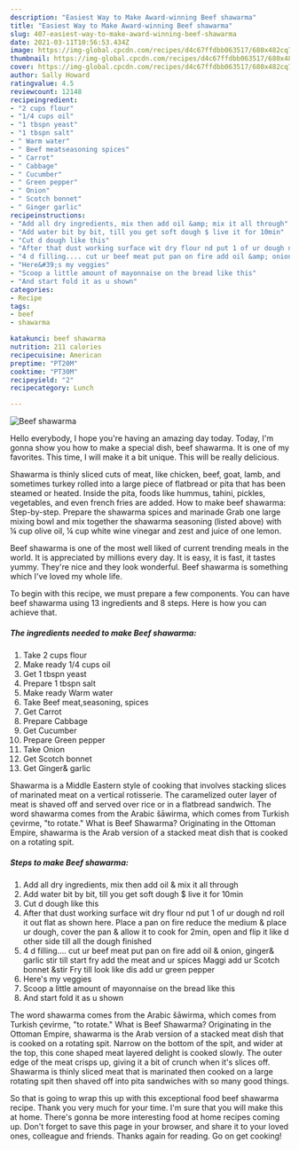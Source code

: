 ```yaml
---
description: "Easiest Way to Make Award-winning Beef shawarma"
title: "Easiest Way to Make Award-winning Beef shawarma"
slug: 407-easiest-way-to-make-award-winning-beef-shawarma
date: 2021-03-11T10:56:53.434Z
image: https://img-global.cpcdn.com/recipes/d4c67ffdbb063517/680x482cq70/beef-shawarma-recipe-main-photo.jpg
thumbnail: https://img-global.cpcdn.com/recipes/d4c67ffdbb063517/680x482cq70/beef-shawarma-recipe-main-photo.jpg
cover: https://img-global.cpcdn.com/recipes/d4c67ffdbb063517/680x482cq70/beef-shawarma-recipe-main-photo.jpg
author: Sally Howard
ratingvalue: 4.5
reviewcount: 12148
recipeingredient:
- "2 cups flour"
- "1/4 cups oil"
- "1 tbspn yeast"
- "1 tbspn salt"
- " Warm water"
- " Beef meatseasoning spices"
- " Carrot"
- " Cabbage"
- " Cucumber"
- " Green pepper"
- " Onion"
- " Scotch bonnet"
- " Ginger garlic"
recipeinstructions:
- "Add all dry ingredients, mix then add oil &amp; mix it all through"
- "Add water bit by bit, till you get soft dough $ live it for 10min"
- "Cut d dough like this"
- "After that dust working surface wit dry flour nd put 1 of ur dough nd roll it out flat as shown here. Place a pan on fire reduce the medium &amp; place ur dough, cover the pan &amp; allow it to cook for 2min, open and flip it like d other side till all the dough finished"
- "4 d filling.... cut ur beef meat put pan on fire add oil &amp; onion, ginger&amp; garlic stir till start fry add the meat and ur spices Maggi add ur Scotch bonnet &amp;stir Fry till look like dis add ur green pepper"
- "Here&#39;s my veggies"
- "Scoop a little amount of mayonnaise on the bread like this"
- "And start fold it as u shown"
categories:
- Recipe
tags:
- beef
- shawarma

katakunci: beef shawarma 
nutrition: 211 calories
recipecuisine: American
preptime: "PT20M"
cooktime: "PT30M"
recipeyield: "2"
recipecategory: Lunch

---
```



![Beef shawarma](https://img-global.cpcdn.com/recipes/d4c67ffdbb063517/680x482cq70/beef-shawarma-recipe-main-photo.jpg)

Hello everybody, I hope you're having an amazing day today. Today, I'm gonna show you how to make a special dish, beef shawarma. It is one of my favorites. This time, I will make it a bit unique. This will be really delicious.

Shawarma is thinly sliced cuts of meat, like chicken, beef, goat, lamb, and sometimes turkey​ rolled into a large piece of flatbread or pita that has been steamed or heated. Inside the pita, foods like hummus, tahini, pickles, vegetables, and even french fries are added. How to make beef shawarma: Step-by-step. Prepare the shawarma spices and marinade Grab one large mixing bowl and mix together the shawarma seasoning (listed above) with ¼ cup olive oil, ¼ cup white wine vinegar and zest and juice of one lemon.

Beef shawarma is one of the most well liked of current trending meals in the world. It is appreciated by millions every day. It is easy, it is fast, it tastes yummy. They're nice and they look wonderful. Beef shawarma is something which I've loved my whole life.


To begin with this recipe, we must prepare a few components. You can have beef shawarma using 13 ingredients and 8 steps. Here is how you can achieve that.

<!--inarticleads1-->

##### The ingredients needed to make Beef shawarma:

1. Take 2 cups flour
1. Make ready 1/4 cups oil
1. Get 1 tbspn yeast
1. Prepare 1 tbspn salt
1. Make ready  Warm water
1. Take  Beef meat,seasoning, spices
1. Get  Carrot
1. Prepare  Cabbage
1. Get  Cucumber
1. Prepare  Green pepper
1. Take  Onion
1. Get  Scotch bonnet
1. Get  Ginger&amp; garlic


Shawarma is a Middle Eastern style of cooking that involves stacking slices of marinated meat on a vertical rotisserie. The caramelized outer layer of meat is shaved off and served over rice or in a flatbread sandwich. The word shawarma comes from the Arabic šāwirma, which comes from Turkish çevirme, &#34;to rotate.&#34; What is Beef Shawarma? Originating in the Ottoman Empire, shawarma is the Arab version of a stacked meat dish that is cooked on a rotating spit. 

<!--inarticleads2-->

##### Steps to make Beef shawarma:

1. Add all dry ingredients, mix then add oil &amp; mix it all through
1. Add water bit by bit, till you get soft dough $ live it for 10min
1. Cut d dough like this
1. After that dust working surface wit dry flour nd put 1 of ur dough nd roll it out flat as shown here. Place a pan on fire reduce the medium &amp; place ur dough, cover the pan &amp; allow it to cook for 2min, open and flip it like d other side till all the dough finished
1. 4 d filling.... cut ur beef meat put pan on fire add oil &amp; onion, ginger&amp; garlic stir till start fry add the meat and ur spices Maggi add ur Scotch bonnet &amp;stir Fry till look like dis add ur green pepper
1. Here&#39;s my veggies
1. Scoop a little amount of mayonnaise on the bread like this
1. And start fold it as u shown


The word shawarma comes from the Arabic šāwirma, which comes from Turkish çevirme, &#34;to rotate.&#34; What is Beef Shawarma? Originating in the Ottoman Empire, shawarma is the Arab version of a stacked meat dish that is cooked on a rotating spit. Narrow on the bottom of the spit, and wider at the top, this cone shaped meat layered delight is cooked slowly. The outer edge of the meat crisps up, giving it a bit of crunch when it&#39;s slices off. Shawarma is thinly sliced meat that is marinated then cooked on a large rotating spit then shaved off into pita sandwiches with so many good things. 

So that is going to wrap this up with this exceptional food beef shawarma recipe. Thank you very much for your time. I'm sure that you will make this at home. There's gonna be more interesting food at home recipes coming up. Don't forget to save this page in your browser, and share it to your loved ones, colleague and friends. Thanks again for reading. Go on get cooking!
